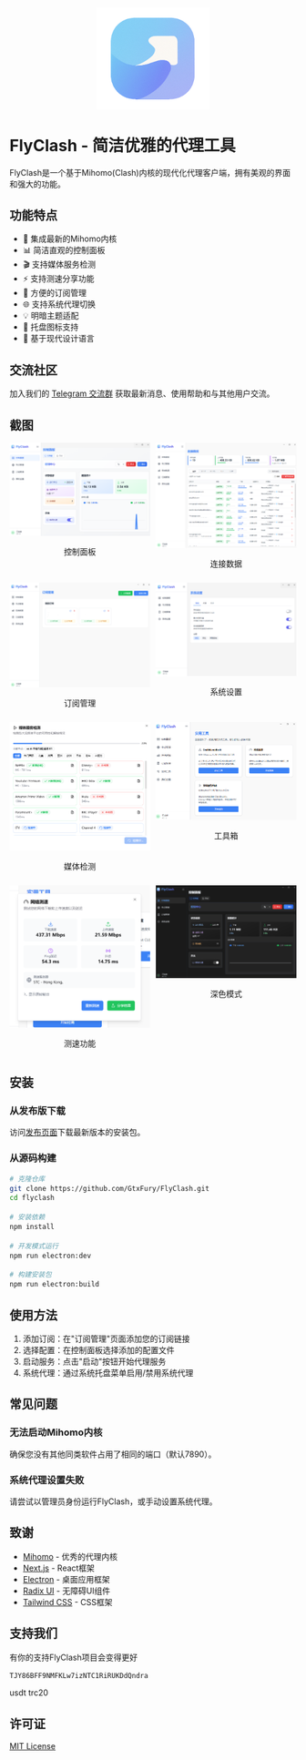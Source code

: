 <p align="center">
  <img src="public/logo.png" alt="FlyClash Logo" width="200">
</p>

# FlyClash - 简洁优雅的代理工具

FlyClash是一个基于Mihomo(Clash)内核的现代化代理客户端，拥有美观的界面和强大的功能。

## 功能特点

- 🚀 集成最新的Mihomo内核
- 📊 简洁直观的控制面板
- 🎬 支持媒体服务检测
- ⚡ 支持测速分享功能
- 🔧 方便的订阅管理
- 🌐 支持系统代理切换
- 💡 明暗主题适配
- 🔔 托盘图标支持
- 🎨 基于现代设计语言

## 交流社区

加入我们的 [Telegram 交流群](https://t.me/flyclash) 获取最新消息、使用帮助和与其他用户交流。

## 截图

<div style="display: flex; flex-wrap: wrap; gap: 10px;">
  <div style="flex: 1; min-width: 45%;">
    <img src="screenshots/dashboard.png" alt="控制面板" style="width: 100%;">
    <p align="center">控制面板</p>
  </div>
  <div style="flex: 1; min-width: 45%;">
    <img src="screenshots/connect.png" alt="连接数据" style="width: 100%;">
    <p align="center">连接数据</p>
  </div>
  <div style="flex: 1; min-width: 45%;">
    <img src="screenshots/subscriptions.png" alt="订阅管理" style="width: 100%;">
    <p align="center">订阅管理</p>
  </div>
  <div style="flex: 1; min-width: 45%;">
    <img src="screenshots/settings.png" alt="系统设置" style="width: 100%;">
    <p align="center">系统设置</p>
  </div>
  <div style="flex: 1; min-width: 45%;">
    <img src="screenshots/mediacheck.png" alt="媒体检测" style="width: 100%;">
    <p align="center">媒体检测</p>
  </div>
  <div style="flex: 1; min-width: 45%;">
    <img src="screenshots/tools.png" alt="工具箱" style="width: 100%;">
    <p align="center">工具箱</p>
  </div>
  <div style="flex: 1; min-width: 45%;">
    <img src="screenshots/speedtest.png" alt="测速功能" style="width: 100%;">
    <p align="center">测速功能</p>
  </div>
  <div style="flex: 1; min-width: 45%;">
    <img src="screenshots/darkmode.png" alt="深色模式" style="width: 100%;">
    <p align="center">深色模式</p>
  </div>
</div>

## 安装

### 从发布版下载

访问[发布页面](https://github.com/GtxFury/FlyClash/releases)下载最新版本的安装包。

### 从源码构建

```bash
# 克隆仓库
git clone https://github.com/GtxFury/FlyClash.git
cd flyclash

# 安装依赖
npm install

# 开发模式运行
npm run electron:dev

# 构建安装包
npm run electron:build
```

## 使用方法

1. 添加订阅：在"订阅管理"页面添加您的订阅链接
2. 选择配置：在控制面板选择添加的配置文件
3. 启动服务：点击"启动"按钮开始代理服务
4. 系统代理：通过系统托盘菜单启用/禁用系统代理

## 常见问题

### 无法启动Mihomo内核

确保您没有其他同类软件占用了相同的端口（默认7890）。

### 系统代理设置失败

请尝试以管理员身份运行FlyClash，或手动设置系统代理。

## 致谢

- [Mihomo](https://github.com/MetaCubeX/mihomo) - 优秀的代理内核
- [Next.js](https://nextjs.org) - React框架
- [Electron](https://www.electronjs.org) - 桌面应用框架
- [Radix UI](https://www.radix-ui.com) - 无障碍UI组件
- [Tailwind CSS](https://tailwindcss.com) - CSS框架

## 支持我们

有你的支持FlyClash项目会变得更好
```bash
TJY86BFF9NMFKLw7izNTC1RiRUKDdQndra
```
usdt trc20

## 许可证

[MIT License](LICENSE)
